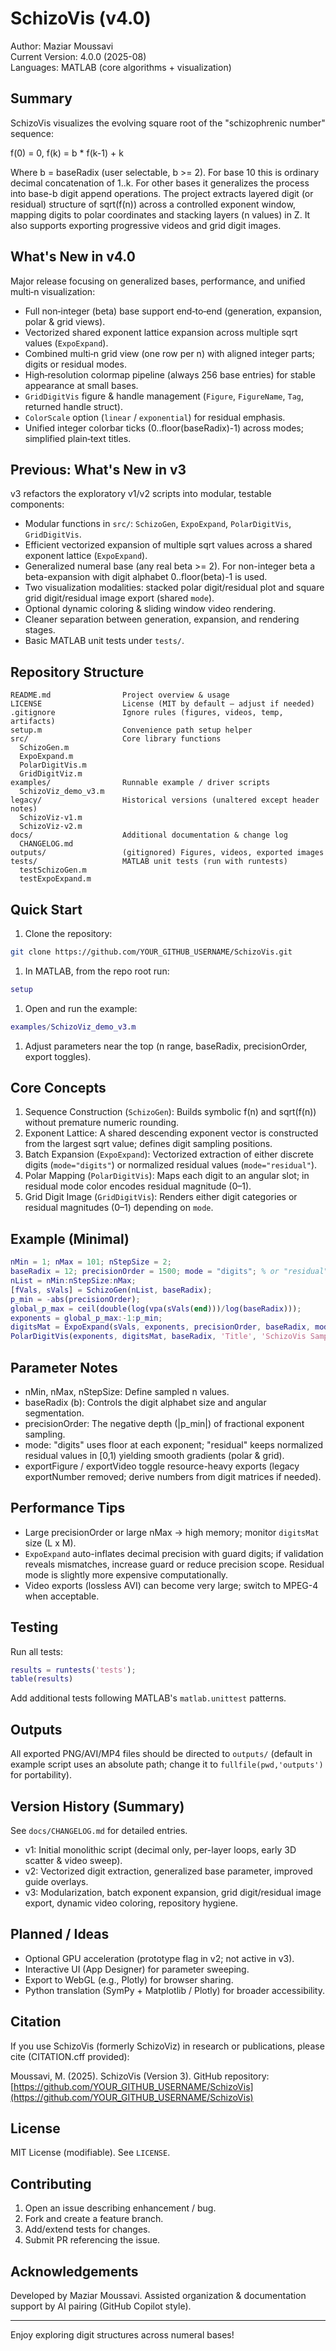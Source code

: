SchizoVis (v4.0)
=================

Author: Maziar Moussavi  
Current Version: 4.0.0 (2025-08)  
Languages: MATLAB (core algorithms + visualization)

Summary
-------
SchizoVis visualizes the evolving square root of the "schizophrenic number" sequence:

  f(0) = 0,  f(k) = b * f(k-1) + k

Where b = baseRadix (user selectable, b >= 2). For base 10 this is ordinary decimal concatenation of 1..k. For other bases it generalizes the process into base-b digit append operations. The project extracts layered digit (or residual) structure of sqrt(f(n)) across a controlled exponent window, mapping digits to polar coordinates and stacking layers (n values) in Z. It also supports exporting progressive videos and grid digit images.

What's New in v4.0
------------------

Major release focusing on generalized bases, performance, and unified multi‑n visualization:

* Full non‑integer (beta) base support end‑to‑end (generation, expansion, polar & grid views).
* Vectorized shared exponent lattice expansion across multiple sqrt values (`ExpoExpand`).
* Combined multi‑n grid view (one row per n) with aligned integer parts; digits or residual modes.
* High‑resolution colormap pipeline (always 256 base entries) for stable appearance at small bases.
* `GridDigitVis` figure & handle management (`Figure`, `FigureName`, `Tag`, returned handle struct).
* `ColorScale` option (`linear` / `exponential`) for residual emphasis.
* Unified integer colorbar ticks (0..floor(baseRadix)-1) across modes; simplified plain‑text titles.

Previous: What's New in v3
-----------------

v3 refactors the exploratory v1/v2 scripts into modular, testable components:

* Modular functions in `src/`: `SchizoGen`, `ExpoExpand`, `PolarDigitVis`, `GridDigitVis`.
* Efficient vectorized expansion of multiple sqrt values across a shared exponent lattice (`ExpoExpand`).
* Generalized numeral base (any real beta >= 2). For non-integer beta a beta-expansion with digit alphabet 0..floor(beta)-1 is used.
* Two visualization modalities: stacked polar digit/residual plot and square grid digit/residual image export (shared `mode`).
* Optional dynamic coloring & sliding window video rendering.
* Cleaner separation between generation, expansion, and rendering stages.
* Basic MATLAB unit tests under `tests/`.

Repository Structure
--------------------

```text
README.md                Project overview & usage
LICENSE                  License (MIT by default – adjust if needed)
.gitignore               Ignore rules (figures, videos, temp, artifacts)
setup.m                  Convenience path setup helper
src/                     Core library functions
  SchizoGen.m
  ExpoExpand.m
  PolarDigitVis.m
  GridDigitViz.m
examples/                Runnable example / driver scripts
  SchizoViz_demo_v3.m
legacy/                  Historical versions (unaltered except header notes)
  SchizoViz-v1.m
  SchizoViz-v2.m
docs/                    Additional documentation & change log
  CHANGELOG.md
outputs/                 (gitignored) Figures, videos, exported images
tests/                   MATLAB unit tests (run with runtests)
  testSchizoGen.m
  testExpoExpand.m
```

Quick Start
-----------

1. Clone the repository:

```bash
git clone https://github.com/YOUR_GITHUB_USERNAME/SchizoVis.git
```

1. In MATLAB, from the repo root run:

```matlab
setup
```

1. Open and run the example:

```matlab
examples/SchizoViz_demo_v3.m
```

1. Adjust parameters near the top (n range, baseRadix, precisionOrder, export toggles).

Core Concepts
-------------

1. Sequence Construction (`SchizoGen`): Builds symbolic f(n) and sqrt(f(n)) without premature numeric rounding.
2. Exponent Lattice: A shared descending exponent vector is constructed from the largest sqrt value; defines digit sampling positions.
3. Batch Expansion (`ExpoExpand`): Vectorized extraction of either discrete digits (`mode="digits"`) or normalized residual values (`mode="residual"`).
4. Polar Mapping (`PolarDigitVis`): Maps each digit to an angular slot; in residual mode color encodes residual magnitude (0–1).
5. Grid Digit Image (`GridDigitVis`): Renders either digit categories or residual magnitudes (0–1) depending on `mode`.

Example (Minimal)
-----------------

```matlab
nMin = 1; nMax = 101; nStepSize = 2;
baseRadix = 12; precisionOrder = 1500; mode = "digits"; % or "residual"
nList = nMin:nStepSize:nMax;
[fVals, sVals] = SchizoGen(nList, baseRadix);
p_min = -abs(precisionOrder);
global_p_max = ceil(double(log(vpa(sVals(end)))/log(baseRadix)));
exponents = global_p_max:-1:p_min;
digitsMat = ExpoExpand(sVals, exponents, precisionOrder, baseRadix, mode);
PolarDigitVis(exponents, digitsMat, baseRadix, 'Title', 'SchizoVis Sample');
```

Parameter Notes
---------------

* nMin, nMax, nStepSize: Define sampled n values.
* baseRadix (b): Controls the digit alphabet size and angular segmentation.
* precisionOrder: The negative depth (|p_min|) of fractional exponent sampling.
* mode: "digits" uses floor at each exponent; "residual" keeps normalized residual values in [0,1) yielding smooth gradients (polar & grid).
* exportFigure / exportVideo toggle resource-heavy exports (legacy exportNumber removed; derive numbers from digit matrices if needed).

Performance Tips
----------------

* Large precisionOrder or large nMax -> high memory; monitor `digitsMat` size (L x M).
* `ExpoExpand` auto-inflates decimal precision with guard digits; if validation reveals mismatches, increase guard or reduce precision scope. Residual mode is slightly more expensive computationally.
* Video exports (lossless AVI) can become very large; switch to MPEG-4 when acceptable.

Testing
-------

Run all tests:

```matlab
results = runtests('tests');
table(results)
```

Add additional tests following MATLAB's `matlab.unittest` patterns.

Outputs
-------

All exported PNG/AVI/MP4 files should be directed to `outputs/` (default in example script uses an absolute path; change it to `fullfile(pwd,'outputs')` for portability).

Version History (Summary)
-------------------------

See `docs/CHANGELOG.md` for detailed entries.

* v1: Initial monolithic script (decimal only, per-layer loops, early 3D scatter & video sweep).
* v2: Vectorized digit extraction, generalized base parameter, improved guide overlays.
* v3: Modularization, batch exponent expansion, grid digit/residual image export, dynamic video coloring, repository hygiene.

Planned / Ideas
---------------

* Optional GPU acceleration (prototype flag in v2; not active in v3).
* Interactive UI (App Designer) for parameter sweeping.
* Export to WebGL (e.g., Plotly) for browser sharing.
* Python translation (SymPy + Matplotlib / Plotly) for broader accessibility.

Citation
--------

If you use SchizoVis (formerly SchizoViz) in research or publications, please cite (CITATION.cff provided):

Moussavi, M. (2025). SchizoVis (Version 3). GitHub repository: [https://github.com/YOUR_GITHUB_USERNAME/SchizoVis](https://github.com/YOUR_GITHUB_USERNAME/SchizoVis)

License
-------

MIT License (modifiable). See `LICENSE`.

Contributing
------------

1. Open an issue describing enhancement / bug.
2. Fork and create a feature branch.
3. Add/extend tests for changes.
4. Submit PR referencing the issue.

Acknowledgements
----------------

Developed by Maziar Moussavi. Assisted organization & documentation support by AI pairing (GitHub Copilot style).

---
Enjoy exploring digit structures across numeral bases!
